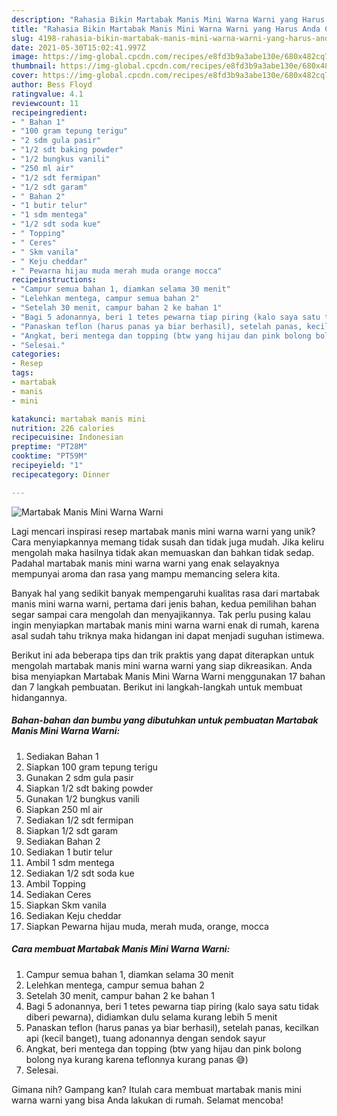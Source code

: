 ```yaml
---
description: "Rahasia Bikin Martabak Manis Mini Warna Warni yang Harus Anda Coba"
title: "Rahasia Bikin Martabak Manis Mini Warna Warni yang Harus Anda Coba"
slug: 4198-rahasia-bikin-martabak-manis-mini-warna-warni-yang-harus-anda-coba
date: 2021-05-30T15:02:41.997Z
image: https://img-global.cpcdn.com/recipes/e8fd3b9a3abe130e/680x482cq70/martabak-manis-mini-warna-warni-foto-resep-utama.jpg
thumbnail: https://img-global.cpcdn.com/recipes/e8fd3b9a3abe130e/680x482cq70/martabak-manis-mini-warna-warni-foto-resep-utama.jpg
cover: https://img-global.cpcdn.com/recipes/e8fd3b9a3abe130e/680x482cq70/martabak-manis-mini-warna-warni-foto-resep-utama.jpg
author: Bess Floyd
ratingvalue: 4.1
reviewcount: 11
recipeingredient:
- " Bahan 1"
- "100 gram tepung terigu"
- "2 sdm gula pasir"
- "1/2 sdt baking powder"
- "1/2 bungkus vanili"
- "250 ml air"
- "1/2 sdt fermipan"
- "1/2 sdt garam"
- " Bahan 2"
- "1 butir telur"
- "1 sdm mentega"
- "1/2 sdt soda kue"
- " Topping"
- " Ceres"
- " Skm vanila"
- " Keju cheddar"
- " Pewarna hijau muda merah muda orange mocca"
recipeinstructions:
- "Campur semua bahan 1, diamkan selama 30 menit"
- "Lelehkan mentega, campur semua bahan 2"
- "Setelah 30 menit, campur bahan 2 ke bahan 1"
- "Bagi 5 adonannya, beri 1 tetes pewarna tiap piring (kalo saya satu tidak diberi pewarna), didiamkan dulu selama kurang lebih 5 menit"
- "Panaskan teflon (harus panas ya biar berhasil), setelah panas, kecilkan api (kecil banget), tuang adonannya dengan sendok sayur"
- "Angkat, beri mentega dan topping (btw yang hijau dan pink bolong bolong nya kurang karena teflonnya kurang panas 😅)"
- "Selesai."
categories:
- Resep
tags:
- martabak
- manis
- mini

katakunci: martabak manis mini 
nutrition: 226 calories
recipecuisine: Indonesian
preptime: "PT28M"
cooktime: "PT59M"
recipeyield: "1"
recipecategory: Dinner

---
```



![Martabak Manis Mini Warna Warni](https://img-global.cpcdn.com/recipes/e8fd3b9a3abe130e/680x482cq70/martabak-manis-mini-warna-warni-foto-resep-utama.jpg)

Lagi mencari inspirasi resep martabak manis mini warna warni yang unik? Cara menyiapkannya memang tidak susah dan tidak juga mudah. Jika keliru mengolah maka hasilnya tidak akan memuaskan dan bahkan tidak sedap. Padahal martabak manis mini warna warni yang enak selayaknya mempunyai aroma dan rasa yang mampu memancing selera kita.



Banyak hal yang sedikit banyak mempengaruhi kualitas rasa dari martabak manis mini warna warni, pertama dari jenis bahan, kedua pemilihan bahan segar sampai cara mengolah dan menyajikannya. Tak perlu pusing kalau ingin menyiapkan martabak manis mini warna warni enak di rumah, karena asal sudah tahu triknya maka hidangan ini dapat menjadi suguhan istimewa.


Berikut ini ada beberapa tips dan trik praktis yang dapat diterapkan untuk mengolah martabak manis mini warna warni yang siap dikreasikan. Anda bisa menyiapkan Martabak Manis Mini Warna Warni menggunakan 17 bahan dan 7 langkah pembuatan. Berikut ini langkah-langkah untuk membuat hidangannya.

<!--inarticleads1-->

##### Bahan-bahan dan bumbu yang dibutuhkan untuk pembuatan Martabak Manis Mini Warna Warni:

1. Sediakan  Bahan 1
1. Siapkan 100 gram tepung terigu
1. Gunakan 2 sdm gula pasir
1. Siapkan 1/2 sdt baking powder
1. Gunakan 1/2 bungkus vanili
1. Siapkan 250 ml air
1. Sediakan 1/2 sdt fermipan
1. Siapkan 1/2 sdt garam
1. Sediakan  Bahan 2
1. Sediakan 1 butir telur
1. Ambil 1 sdm mentega
1. Sediakan 1/2 sdt soda kue
1. Ambil  Topping
1. Sediakan  Ceres
1. Siapkan  Skm vanila
1. Sediakan  Keju cheddar
1. Siapkan  Pewarna hijau muda, merah muda, orange, mocca




<!--inarticleads2-->

##### Cara membuat Martabak Manis Mini Warna Warni:

1. Campur semua bahan 1, diamkan selama 30 menit
1. Lelehkan mentega, campur semua bahan 2
1. Setelah 30 menit, campur bahan 2 ke bahan 1
1. Bagi 5 adonannya, beri 1 tetes pewarna tiap piring (kalo saya satu tidak diberi pewarna), didiamkan dulu selama kurang lebih 5 menit
1. Panaskan teflon (harus panas ya biar berhasil), setelah panas, kecilkan api (kecil banget), tuang adonannya dengan sendok sayur
1. Angkat, beri mentega dan topping (btw yang hijau dan pink bolong bolong nya kurang karena teflonnya kurang panas 😅)
1. Selesai.




Gimana nih? Gampang kan? Itulah cara membuat martabak manis mini warna warni yang bisa Anda lakukan di rumah. Selamat mencoba!
